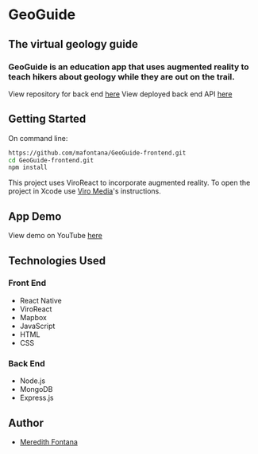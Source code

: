 # GeoGuide
## The virtual geology guide

### GeoGuide is an education app that uses augmented reality to teach hikers about geology while they are out on the trail. 

View repository for back end [here](https://github.com/mafontana/GeoGuide-backend)
View deployed back end API [here](https://geoguide-server.herokuapp.com/api/points)

## Getting Started

On command line:

```sh
https://github.com/mafontana/GeoGuide-frontend.git
cd GeoGuide-frontend.git
npm install
```

This project uses ViroReact to incorporate augmented reality. 
To open the project in Xcode use [Viro Media](https://docs.viromedia.com/v2.11.0/docs/starting-a-new-viro-project-1)'s instructions. 


## App Demo
View demo on YouTube [here](https://www.youtube.com/watch?v=FwqQZZcBBNA&feature=youtu.be)


## Technologies Used

### Front End
* React Native
* ViroReact
* Mapbox
* JavaScript
* HTML
* CSS

### Back End
* Node.js
* MongoDB
* Express.js




## Author

* [Meredith Fontana](https://github.com/mafontana)